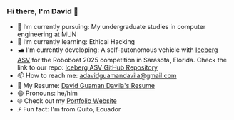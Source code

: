 ### Hi there, I'm David 👋



- 🔭 I’m currently pursuing: My undergraduate studies in computer engineering at MUN
- 🌱 I’m currently learning: Ethical Hacking
- 🛥️ I'm currently developing: A self-autonomous vehicle with [Iceberg ASV](https://www.icebergasv.ca/) for the Roboboat 2025 competition in Sarasota, Florida. Check the link to our repo: [Iceberg ASV GitHub Repository](https://github.com/IcebergASV)
- 📫 How to reach me: [adavidguamandavila@gmail.com](mailto:adavidguamandavila@gmail.com)
- 📗 My Resume: [David Guaman Davila's Resume]([https://github.com/DavidGuamanDavila/David_Guaman_Davila_Resume/blob/main/Anton_David_Guaman_Davila_s_Resume_Fall_2023.pdf](https://davidguamandavila.github.io/resume/))
- 😄 Pronouns: he/him
- :globe_with_meridians: Check out my [Portfolio Website](https://davidguamandavila.github.io/)
- ⚡ Fun fact: I'm from Quito, Ecuador

